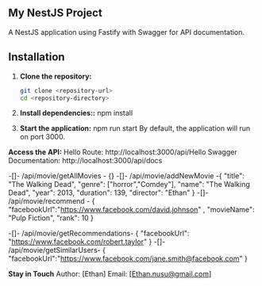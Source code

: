 
## My NestJS Project
A NestJS application using Fastify with Swagger for API documentation.

## Installation

1. **Clone the repository:**

   ```bash
   git clone <repository-url>
   cd <repository-directory>
   ```
2. **Install dependencies::**
    npm install

3. **Start the application:**
    npm run start
    By default, the application will run on port 3000.


 **Access the API:**
  Hello Route: http://localhost:3000/api/Hello
  Swagger Documentation: http://localhost:3000/api/docs

  -[]- /api/movie/getAllMovies - {}
  -[]- /api/movie/addNewMovie -{
    "title": "The Walking Dead",
    "genre": ["horror","Comdey"],
    "name": "The Walking Dead",
    "year": 2013,
    "duration": 139,
    "director": "Ethan"
    }
  -[]- /api/movie/recommend - 
  {
  "facebookUrl":"https://www.facebook.com/david.johnson" ,
  "movieName": "Pulp Fiction",
  "rank": 10
}


  -[]- /api/movie/getRecommendations- 
  {
"facebookUrl": "https://www.facebook.com/robert.taylor"
}
  -[]- /api/movie/getSimilarUsers- {
  "facebookUrl":"https://www.facebook.com/jane.smith@facebook.com"
}

 **Stay in Touch**
Author: [Ethan]
Email: [Ethan.nusu@gmail.com]